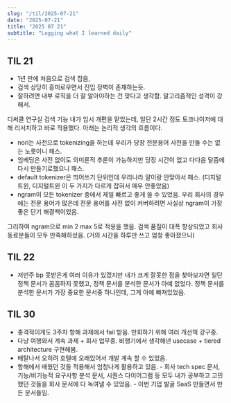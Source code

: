 ```yaml
---
slug: "/til/2025-07-21"
date: "2025-07-21"
title: "2025 07 21"
subtitle: "Logging what I learned daily"
---
```


## **TIL 21**

- 1년 만에 처음으로 검색 잡음,
- 검색 상당히 흥미로우면서 진입 장벽이 존재하는듯.
- 잘하려면 내부 로직을 더 잘 알아야하는 건 맞다고 생각함. 알고리즘적인 성격이 강해서.

디써클 연구실 검색 기능 내가 임시 개편을 맡았는데, 일단 2시간 정도 토크나이저에 대해 리서치하고 바로 적용했다. 아래는 논리적 생각의 흐름이다.

- nori는 사전으로 tokenizing을 하는데 우리가 당장 전문용어 사전을 만들 수는 없는 노릇이니 패스.
- 임베딩은 사전 없이도 의미론적 추론이 가능하지만 당장 시간이 없고 다다음 달즘에 다시 만들기로했으니 패스.
- default tokenizer은 띄어쓰기 단위인데 우리나라 말이랑 안맞아서 패스. (디지털 트윈, 디지털트윈 이 두 가지가 다르게 잡혀서 매우 안좋았음)
- ngram이 모든 tokenizer 중에서 제일 빠르고 좋게 쓸 수 있었음. 우리 회사의 경우에는 전문 용어가 많은데 전문 용어를 사전 없이 커버하려면 사실상 ngram이 가장 좋은 단기 해결책이었음.

그리하여 ngram으로 min 2 max 5로 적용을 했음. 검색 품질이 대폭 향상되었고 회사 동료분들이 모두 만족해하셨음. (거의 시간을 하루만 쓰고 엄청 좋아졌으니)

## **TIL 22**

- 저번주 bp 못받은게 여러 이유가 있겠지만 내가 크게 잘못한 점을 찾아보자면 일단 정책 문서가 꼼꼼하지 못했고, 정책 문서를 분석한 문서가 아예 없었다. 정책 문서를 분석한 문서가 가장 중요한 문서중 하나인데, 그게 아예 빠져있었음.

## **TIL 30**

- 충격적이게도 3주차 항해 과제에서 fail 받음. 만회하기 위해 여러 개선책 강구중.
- 다낭 여행와서 계속 과제 + 회사 업무중. 비행기에서 생각해낸 usecase + tiered architecture 구현해봄.
- 배탈나서 오히려 호텔에 오래있어서 개발 계속 할 수 있었음.
- 항해에서 배웠던 것들 적용해서 엄청나게 활용하고 있음. - 회사 tech spec 문서, 기능/비기능적 요구사항 분석 문서, 시퀀스 다이어그램 등 모두 내가 공부하고 고민했던 것들을 회사 문서에 다 녹여낼 수 있었음. - 이번 기업 발굴 SaaS 만들면서 만든 문서들임.
